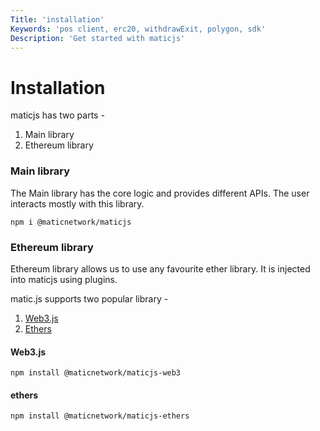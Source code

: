 ```yaml
---
Title: 'installation'
Keywords: 'pos client, erc20, withdrawExit, polygon, sdk'
Description: 'Get started with maticjs'
---
```


# Installation

maticjs has two parts -

1. Main library
2. Ethereum library

### Main library

The Main library has the core logic and provides different APIs. The user interacts mostly with this library.

```
npm i @maticnetwork/maticjs
```

### Ethereum library

Ethereum library allows us to use any favourite ether library. It is injected into maticjs using plugins.

matic.js supports two popular library -

1. [Web3.js](https://web3js.readthedocs.io/)
2. [Ethers](https://docs.ethers.io/)

#### Web3.js

```
npm install @maticnetwork/maticjs-web3
```

#### ethers

```
npm install @maticnetwork/maticjs-ethers
```
